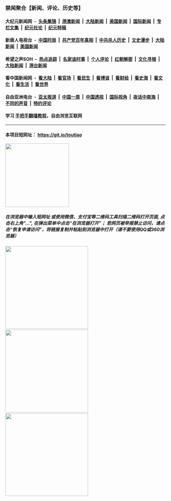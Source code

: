 ### 禁闻聚合【新闻、评论、历史等】

#### 大纪元新闻网 &nbsp;-&nbsp; [头条集锦](indexes/E头条集锦.md?t=02130044) &nbsp;|&nbsp; [港澳新闻](indexes/E港澳新闻.md?t=02130044)  &nbsp;|&nbsp; [大陆新闻](indexes/E大陆新闻.md?t=02130044) &nbsp;|&nbsp; [美国新闻](indexes/E美国新闻.md?t=02130044) &nbsp;|&nbsp; [国际新闻](indexes/E国际新闻.md?t=02130044) &nbsp;|&nbsp; [专栏文集](indexes/E专栏文集.md?t=02130044) &nbsp;|&nbsp; [纪元社论](indexes/E纪元社论.md?t=02130044) &nbsp;|&nbsp; [纪元特稿](indexes/E纪元特稿.md?t=02130044) 

#### 新唐人电视台 &nbsp;-&nbsp; [中国时局](indexes/N中国时局.md?t=02130044) &nbsp;|&nbsp; [共产党百年真相](indexes/N共产党百年真相.md?t=02130044) &nbsp;|&nbsp; [中共杀人历史](indexes/N中共杀人历史.md?t=02130044) &nbsp;|&nbsp; [文史漫步](indexes/N文史漫步.md?t=02130044) &nbsp;|&nbsp; [大陆新闻](indexes/N大陆新闻.md?t=02130044) &nbsp;|&nbsp; [美国新闻](indexes/N美国新闻.md?t=02130044)

#### 希望之声SOH &nbsp;-&nbsp; [热点追踪](indexes/H热点追踪.md?t=02130044) &nbsp;|&nbsp; [名家谈时事](indexes/H名家谈时事.md?t=02130044) &nbsp;|&nbsp; [个人评论](indexes/H个人评论.md?t=02130044)  &nbsp;|&nbsp; [红朝解密](indexes/H红朝解密.md?t=02130044) &nbsp;|&nbsp; [文化寻根](indexes/H文化寻根.md?t=02130044) &nbsp;|&nbsp; [大陆新闻](indexes/H大陆新闻.md?t=02130044) &nbsp;|&nbsp; [港台新闻](indexes/H港台新闻.md?t=02130044)

#### 看中国新闻网 &nbsp;-&nbsp; [看大陆](indexes/S看大陆.md?t=02130044) &nbsp;|&nbsp; [看官场](indexes/S看官场.md?t=02130044) &nbsp;|&nbsp; [看民生](indexes/S看民生.md?t=02130044)  &nbsp;|&nbsp; [看博谈](indexes/S看博谈.md?t=02130044) &nbsp;|&nbsp; [看财经](indexes/S看财经.md?t=02130044) &nbsp;|&nbsp; [看史海](indexes/S看史海.md?t=02130044) &nbsp;|&nbsp; [看文化](indexes/S看文化.md?t=02130044) &nbsp;|&nbsp; [看生活](indexes/S看生活.md?t=02130044) &nbsp;|&nbsp; [看世界](indexes/S看世界.md?t=02130044)

#### 自由亚洲电台 &nbsp;-&nbsp; [亚太报道](indexes/R亚太报道.md?t=02130044) &nbsp;|&nbsp; [中国一周](indexes/R中国一周.md?t=02130044) &nbsp;|&nbsp; [中国透视](indexes/R中国透视.md?t=02130044)  &nbsp;|&nbsp; [国际视角](indexes/R国际视角.md?t=02130044) &nbsp;|&nbsp; [夜话中南海](indexes/R夜话中南海.md?t=02130044) &nbsp;|&nbsp; [不同的声音](indexes/R不同的声音.md?t=02130044) &nbsp;|&nbsp; [特约评论](indexes/R特约评论.md?t=02130044)

#### 学习 [手把手翻墙教程](https://github.com/gfw-breaker/guides/wiki)，自由浏览互联网

----

#### 本项目短网址： https://git.io/toutiao
<img src="https://raw.githubusercontent.com/gfw-breaker/banned-news/master/scripts/img/qr.png" width="200px"/>  

##### 在浏览器中输入短网址 或使用微信、支付宝等二维码工具扫描二维码打开页面, 点击右上角"...", 在弹出菜单中点击“在浏览器打开”； 若网页被举报禁止访问，请点击“恢复申请访问”，将链接复制并粘贴到浏览器中打开（请不要使用QQ或360浏览器）

<img src="https://raw.githubusercontent.com/gfw-breaker/banned-news/master/scripts/img/1.png" width="260px"/> &nbsp; <img src="https://raw.githubusercontent.com/gfw-breaker/banned-news/master/scripts/img/2.png" width="260px"/> &nbsp; <img src="https://raw.githubusercontent.com/gfw-breaker/banned-news/master/scripts/img/3.png" width="260px"/>
